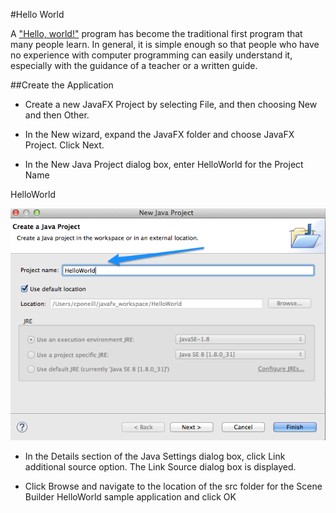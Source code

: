 #Hello World

A ["Hello, world!"](http://www.thehelloworldprogram.com/) program has become the traditional first program that many people learn. In general, it is simple enough so that people who have no experience with computer programming can easily understand it, especially with the guidance of a teacher or a written guide.

##Create the Application

- Create a new JavaFX Project by selecting File, and then choosing New and then Other.

- In the New wizard, expand the JavaFX folder and choose JavaFX Project. Click Next.

- In the New Java Project dialog box, enter HelloWorld for the Project Name

HelloWorld

![](./img/01.png)

- In the Details section of the Java Settings dialog box, click Link additional source option. The Link Source dialog box is displayed.

- Click Browse and navigate to the location of the src folder for the Scene Builder HelloWorld sample application and click OK

